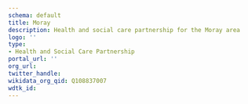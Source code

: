 ```yaml
---
schema: default
title: Moray
description: Health and social care partnership for the Moray area
logo: ''
type:
- Health and Social Care Partnership
portal_url: ''
org_url: 
twitter_handle: 
wikidata_org_qid: Q108837007
wdtk_id: 
---
```

